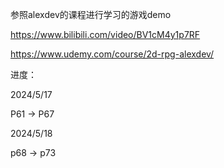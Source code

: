 参照alexdev的课程进行学习的游戏demo

https://www.bilibili.com/video/BV1cM4y1p7RF

https://www.udemy.com/course/2d-rpg-alexdev/





进度：

2024/5/17

P61 -> P67

2024/5/18

p68 -> p73